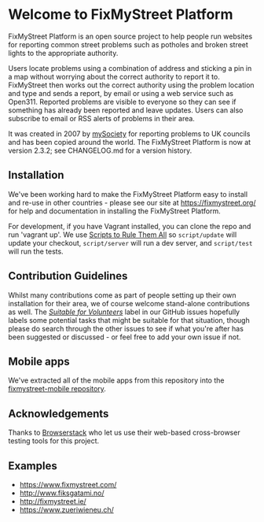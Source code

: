 # Welcome to FixMyStreet Platform

FixMyStreet Platform is an open source project to help people run websites for
reporting common street problems such as potholes and broken street lights to
the appropriate authority.

Users locate problems using a combination of address and sticking a pin
in a map without worrying about the correct authority to report it to.
FixMyStreet then works out the correct authority using the problem location and
type and sends a report, by email or using a web service such as Open311.
Reported problems are visible to everyone so they can see if something has
already been reported and leave updates. Users can also subscribe to email or
RSS alerts of problems in their area.

It was created in 2007 by [mySociety](https://www.mysociety.org/) for reporting
problems to UK councils and has been copied around the world. The FixMyStreet
Platform is now at version 2.3.2; see CHANGELOG.md for a version history.

## Installation

We've been working hard to make the FixMyStreet Platform easy to install and
re-use in other countries - please see our site at <https://fixmystreet.org/>
for help and documentation in installing the FixMyStreet Platform.

For development, if you have Vagrant installed, you can clone the repo and run
'vagrant up'. We use [Scripts to Rule Them All](https://githubengineering.com/scripts-to-rule-them-all/)
so `script/update` will update your checkout, `script/server` will run a dev
server, and `script/test` will run the tests.

## Contribution Guidelines

Whilst many contributions come as part of people setting up their own
installation for their area, we of course welcome stand-alone contributions as
well. The [*Suitable for
Volunteers*](https://github.com/mysociety/fixmystreet/labels/Suitable%20for%20Volunteers)
label in our GitHub issues hopefully labels some potential tasks that might be
suitable for that situation, though please do search through the other issues
to see if what you're after has been suggested or discussed - or feel free to
add your own issue if not.

## Mobile apps

We've extracted all of the mobile apps from this repository into the
[fixmystreet-mobile repository](https://github.com/mysociety/fixmystreet-mobile).

## Acknowledgements

Thanks to [Browserstack](https://www.browserstack.com/) who let us use their
web-based cross-browser testing tools for this project.

## Examples

* <https://www.fixmystreet.com/>
* <http://www.fiksgatami.no/>
* <http://fixmystreet.ie/>
* <https://www.zueriwieneu.ch/>
